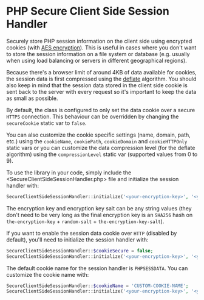 PHP Secure Client Side Session Handler
======================================

Securely store PHP session information on the client side using encrypted cookies (with [AES encryption](http://en.wikipedia.org/wiki/Advanced_Encryption_Standard)). This is useful in cases where you don't want to store the session information on a file system or database (e.g. usually when using load balancing or servers in different geographical regions).

Because there's a browser limit of around 4KB of data available for cookies, the session data is first compressed using the [deflate](http://en.wikipedia.org/wiki/DEFLATE) algorithm. You should also keep in mind that the session data stored in the client side cookie is sent back to the server with every request so it's important to keep the data as small as possible.

By default, the class is configured to only set the data cookie over a secure `HTTPS` connection. This behaviour can be overridden by changing the `secureCookie` static var to `false`.

You can also customize the cookie specific settings (name, domain, path, etc.) using the `cookieName`, `cookiePath`, `cookieDomain` and `cookieHTTPOnly` static vars or you can customize the data compression level (for the deflate algorithm) using the `compressionLevel` static var (supported values from 0 to 9).

To use the library in your code, simply include the <SecureClientSideSessionHandler.php> file and initialize the session handler with:

```php
SecureClientSideSessionHandler::initialize('<your-encryption-key>', '<your-encryption-key-salt>');
```

The encryption key and encryption key salt can be any string values (they don't need to be very long as the final encryption key is an `SHA256` hash on `the-encryption-key` + `random-salt` + `the-encryption-key-salt`).

If you want to enable the session data cookie over `HTTP` (disabled by default), you'll need to initialize the session handler with:

```php
SecureClientSideSessionHandler::$cookieSecure = false;
SecureClientSideSessionHandler::initialize('<your-encryption-key>', '<your-encryption-key-salt>');
```

The default cookie name for the session handler is `PHPSESSDATA`. You can customize the cookie name with:

```php
SecureClientSideSessionHandler::$cookieName = 'CUSTOM-COOKIE-NAME';
SecureClientSideSessionHandler::initialize('<your-encryption-key>', '<your-encryption-key-salt>');
```
